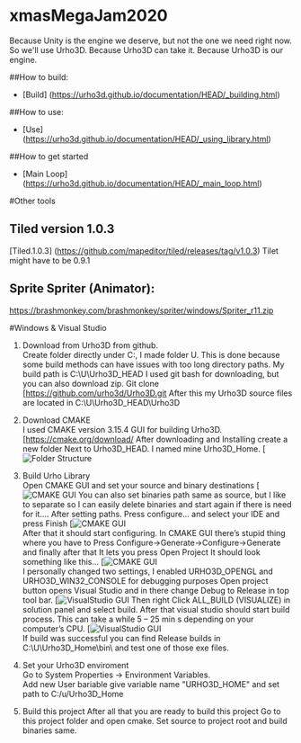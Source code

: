# xmasMegaJam2020
Because Unity is the engine we deserve, but not the one we need right now. So we'll use Urho3D. Because Urho3D can take it. Because Urho3D is our engine.

##How to build:  
* [Build] (https://urho3d.github.io/documentation/HEAD/_building.html)  <br/>

##How to use:  
* [Use] (https://urho3d.github.io/documentation/HEAD/_using_library.html)  <br/>

##How to get started  
* [Main Loop] (https://urho3d.github.io/documentation/HEAD/_main_loop.html)  <br/>

#Other tools  
## Tiled version 1.0.3  
 [Tiled.1.0.3] (https://github.com/mapeditor/tiled/releases/tag/v1.0.3) 
 Tilet might have to be 0.9.1
 ## Sprite  Spriter (Animator): 
  https://brashmonkey.com/brashmonkey/spriter/windows/Spriter_r11.zip

#Windows & Visual Studio  
1. Download from Urho3D from github.  
   Create folder directly under C:, I made folder U. 
   This is done because some build methods can have issues with too long directory paths. 
   My build path is C:\U\Urho3D_HEAD I used git bash for downloading, but you can also download zip. 
   Git clone [https://github.com/urho3d/Urho3D.git 
   After this my Urho3D source files are located in C:\U\Urho3D_HEAD\Urho3D 
2. Download CMAKE  
    I used CMAKE version 3.15.4 GUI for building Urho3D. [https://cmake.org/download/
    After downloading and Installing create a new folder Next to Urho3D_HEAD. I named mine Urho3D_Home. 
    [![Folder Structure](./Documentation/img/Cmake_01.png?raw=true)  
3. Build Urho Library  
   Open CMAKE GUI and set your source and binary destinations 
   [![CMAKE GUI](./Documentation/img/Cmake_01.png?raw=true)
   You can also set binaries path same as source, but I like to separate so I can easily delete binaries and start again 
   if there is need for it....
   After setting paths. Press configure... and select your IDE and press Finish
   [![CMAKE GUI](./Documentation/img/Cmake_02.png?raw=true)  
   After that it should start configuring. In CMAKE GUI there’s stupid thing where you have to Press 
   Configure->Generate->Configure->Generate and finally after that It lets you press Open Project 
   It should look something like this...
   [![CMAKE GUI](./Documentation/img/Cmake_03.png?raw=true)  
   I personally changed two settings, I enabled URHO3D_OPENGL and  URHO3D_WIN32_CONSOLE for debugging purposes 
   Open project button opens Visual Studio and in there change Debug to Release in top tool bar.
   [![VisualStudio GUI](./Documentation/img/VisualStudio_01.png?raw=true)
   Then right Click ALL_BUILD (VISUALIZE) in solution panel and select build. 
   After that visual studio should start build process. 
   This can take a while 5 – 25 min s depending on your computer’s CPU. 
   [![VisualStudio GUI](./Documentation/img/VisualStudio_02.png?raw=true)  
   If build was successful you can find Release builds in 
   C:\U\Urho3D_Home\bin\ and test one of those exe files. 
4. Set your Urho3D enviroment  
   Go to System Properties -> Environment Variables.  
   Add new User bariable give variable name "URHO3D_HOME" and set path to C:/u/Urho3D_Home
5. Build this project
   After all that you are ready to build this project
   Go to this project folder and open cmake.
   Set source to project root and build binaries same. 

   ```
 
